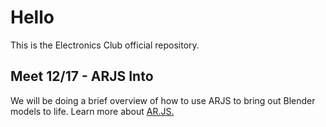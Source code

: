# Hello
This is the Electronics Club official repository.

## Meet 12/17 - ARJS Into
We will be doing a brief overview of how to use ARJS to bring out Blender models to life. Learn more about [AR.JS.](https://ar-js-org.github.io/AR.js-Docs)
